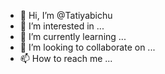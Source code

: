 - 👋 Hi, I’m @Tatiyabichu
- 👀 I’m interested in ...
- 🌱 I’m currently learning ...
- 💞️ I’m looking to collaborate on ...
- 📫 How to reach me ...

<!---
Tatiyabichu/Tatiyabichu is a ✨ special ✨ repository because its `README.md` (this file) appears on your GitHub profile.
You can click the Preview link to take a look at your changes.
--->
